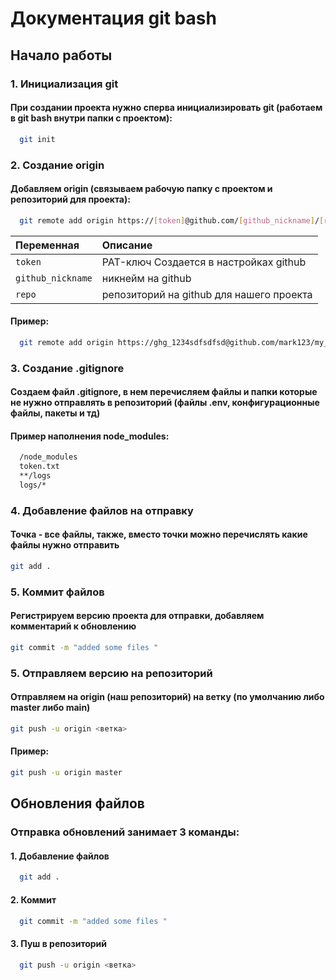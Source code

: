 
# Документация git bash




## Начало работы

### 1. Инициализация git
#### При создании проекта нужно сперва инициализировать git (работаем в git bash внутри папки с проектом):

```bash
  git init
```

### 2. Создание origin
#### Добавляем origin (связываем рабочую папку с проектом и репозиторий для проекта):

```bash
  git remote add origin https://[token]@github.com/[github_nickname]/[repo]
```

| Переменная      | Описание                |
| :--------   | :------------------------- |
| `token`  |  PAT-ключ Создается в настройках github |
| `github_nickname`  |  никнейм на github |
| `repo`  |  репозиторий на github для нашего проекта |

#### Пример:
```bash
  git remote add origin https://ghg_1234sdfsdfsd@github.com/mark123/my_project
```

### 3. Создание .gitignore
#### Создаем файл .gitignore, в нем перечисляем файлы и папки которые не нужно отправлять в репозиторий (файлы .env, конфигурационные файлы, пакеты и тд)

#### Пример наполнения node_modules:
```bash
  /node_modules
  token.txt
  **/logs
  logs/*
```

### 4. Добавление файлов на отправку

#### Точка - все файлы, также, вместо точки можно перечислять какие файлы нужно отправить
```bash
git add .
```

### 5. Коммит файлов

#### Регистрируем версию проекта для отправки, добавляем комментарий к обновлению  
```bash
git commit -m "added some files "
```

### 5. Отправляем версию на репозиторий

#### Отправляем на origin (наш репозиторий) на ветку (по умолчанию либо master либо main)

```bash
git push -u origin <ветка>
```
#### Пример:

```bash
git push -u origin master

```
## Обновления файлов

### Отправка обновлений занимает 3 команды:
#### 1. Добавление файлов
```bash
  git add .
```
#### 2. Коммит
```bash
  git commit -m "added some files "
```
#### 3. Пуш в репозиторий
```bash
  git push -u origin <ветка> 
```

